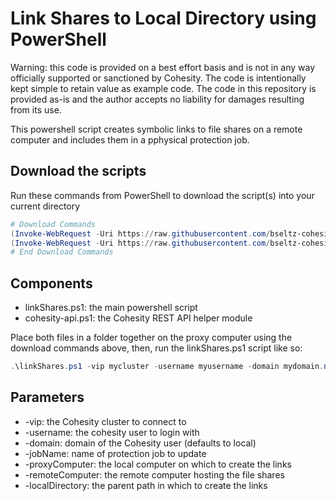 # Link Shares to Local Directory using PowerShell

Warning: this code is provided on a best effort basis and is not in any way officially supported or sanctioned by Cohesity. The code is intentionally kept simple to retain value as example code. The code in this repository is provided as-is and the author accepts no liability for damages resulting from its use.

This powershell script creates symbolic links to file shares on a remote computer and includes them in a pphysical protection job.

## Download the scripts

Run these commands from PowerShell to download the script(s) into your current directory

```powershell
# Download Commands
(Invoke-WebRequest -Uri https://raw.githubusercontent.com/bseltz-cohesity/scripts/master/powershell/linkShares/linkShares.ps1).content | Out-File linkShares.ps1; (Get-Content linkShares.ps1) | Set-Content linkShares.ps1
(Invoke-WebRequest -Uri https://raw.githubusercontent.com/bseltz-cohesity/scripts/master/powershell/linkShares/cohesity-api.ps1).content | Out-File cohesity-api.ps1; (Get-Content cohesity-api.ps1) | Set-Content cohesity-api.ps1
# End Download Commands
```

## Components

* linkShares.ps1: the main powershell script
* cohesity-api.ps1: the Cohesity REST API helper module

Place both files in a folder together on the proxy computer using the download commands above, then, run the linkShares.ps1 script like so:

```powershell
.\linkShares.ps1 -vip mycluster -username myusername -domain mydomain.net -jobName myjob -remoteComputer fileserver.mydomain.net -proxyComputer protectedcomputer.mydomain.net -localDirectory c:\Cohesity
```

## Parameters

* -vip: the Cohesity cluster to connect to
* -username: the cohesity user to login with
* -domain: domain of the Cohesity user (defaults to local)
* -jobName: name of protection job to update
* -proxyComputer: the local computer on which to create the links
* -remoteComputer: the remote computer hosting the file shares
* -localDirectory: the parent path in which to create the links

